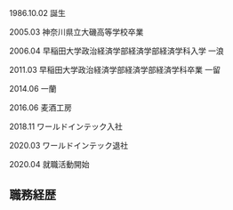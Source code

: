 1986.10.02
誕生

2005.03
神奈川県立大磯高等学校卒業

2006.04
早稲田大学政治経済学部経済学部経済学科入学
一浪

2011.03
早稲田大学政治経済学部経済学部経済学科卒業
一留

2014.06
一蘭

2016.06
麦酒工房

2018.11
ワールドインテック入社

2020.03
ワールドインテック退社

2020.04
就職活動開始



## 職務経歴

